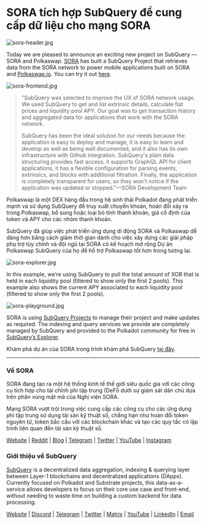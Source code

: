# SORA tích hợp SubQuery để cung cấp dữ liệu cho mạng SORA

![sora-header.jpg](https://miro.medium.com/max/1400/1*fPPW0DsynIt9QpvK4ZrsUA.jpeg)

Today we are pleased to announce an exciting new project on SubQuery — SORA and Polkaswap. [SORA](https://sora.org/) has built a SubQuery Project that retrieves data from the SORA network to power mobile applications built on SORA and [Polkaswap.io](http://polkaswap.io/). You can try it out [here](https://explorer.subquery.network/subquery/sora-xor/sora).

![sora-frontend.jpg](https://miro.medium.com/max/1400/1*pq0U6wsutlf8rjXqq7i2BQ.jpeg)

> "SubQuery was selected to improve the UX of SORA network usage. We used SubQuery to get and list extrinsic details, calculate fiat prices and liquidity pool APY. Our goal was to get transaction history and aggregated data for applications that work with the SORA network.
> 
> SubQuery has been the ideal solution for our needs because the application is easy to deploy and manage, it is easy to learn and develop as well as being well documented, and it also has its own infrastructure with Github integration. SubQuery's plain data structuring provides fast access, it supports GraphQL API for client applications, it has a flexible configuration for parsing events, extrinsics, and blocks with additional filtration. Finally, the application is completely transparent for users, so they won't notice if the application was updated or stopped."—SORA Development Team

Polkaswap là một DEX hàng đầu trong hệ sinh thái Polkadot đang phát triển mạnh và sử dụng SubQuery để truy xuất chuyển khoản, hoán đổi xảy ra trong Polkaswap, bổ sung hoặc loại bỏ tính thanh khoản, giá cố định của token và APY cho các nhóm thanh khoản.

SubQuery đã giúp việc phát triển ứng dụng di động SORA và Polkaswap dễ dàng hơn bằng cách giảm thời gian dành cho việc xây dựng các giải pháp phụ trợ tùy chỉnh và đội ngũ tại SORA có kế hoạch mở rộng Dự án Polkaswap SubQuery của họ để hỗ trợ Polkaswap tốt hơn trong tương lai.

![sora-explorer.jpg](https://miro.medium.com/max/1400/1*vjdjmmffvJ7zfOQyxo0ZAA.jpeg)

In this example, we’re using SubQuery to pull the total amount of XOR that is held in each liquidity pool (filtered to show only the first 2 pools). This example also shows the current APY associated to each liquidity pool (filtered to show only the first 2 pools).

![sora-playground.jpg](https://miro.medium.com/max/1400/1*oTh-ajGfG1oEhYdvqo12tQ.jpeg)

SORA is using [SubQuery Projects](https://project.subquery.network/) to manage their project and make updates as required. The indexing and query services we provide are completely managed by SubQuery and provided to the Polkadot community for free in [SubQuery’s Explorer](https://explorer.subquery.network/).

Khám phá dự án của SORA trong trình khám phá SubQuery [tại đây](https://explorer.subquery.network/subquery/sora-xor/sora).

---

### Về SORA

SORA đang tạo ra một hệ thống kinh tế thế giới siêu quốc gia với các công cụ tích hợp cho tài chính phi tập trung (DeFi) dưới sự giám sát dân chủ dựa trên phân vùng mật mã của Nghị viện SORA.

Mạng SORA vượt trội trong việc cung cấp các công cụ cho các ứng dụng phi tập trung sử dụng tài sản kỹ thuật số, chẳng hạn như hoán đổi token nguyên tử, token bắc cầu với các blockchain khác và tạo các quy tắc có lập trình liên quan đến tài sản kỹ thuật số.

[Website](https://sora.org/) | [Reddit](https://www.reddit.com/r/SORA/) | [Blog](https://sora.org/blog) | [Telegram](https://t.me/sora_xor) | [Twitter](https://twitter.com/sora_xor) | [YouTube](https://youtube.com/sora_xor) | [Instagram](https://instagram.com/sora_xor)

### Giới thiệu về SubQuery

[SubQuery](https://subquery.network/) is a decentralized data aggregation, indexing & querying layer between Layer-1 blockchains and decentralized applications (DApps). Currently focused on Polkadot and Substrate projects, this data-as-a-service allows developers to focus on their core use case and front-end, without needing to waste time on building a custom backend for data processing.

[Website](https://subquery.network/) | [Discord](https://discord.com/invite/78zg8aBSMG) | [Telegram](https://t.me/subquerynetwork) | [Twitter](https://twitter.com/subquerynetwork) | [Matrix](https://matrix.to/#/#subquery:matrix.org) | [YouTube](https://www.youtube.com/channel/UCi1a6NUUjegcLHDFLr7CqLw) | [LinkedIn](https://www.linkedin.com/company/subquery) | [Email](mailto:hello@subquery.network)